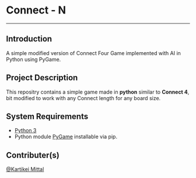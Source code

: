 # Connect - N

<hr>

## **Introduction**

A simple modified version of Connect Four Game implemented with AI in Python using PyGame.

## **Project Description**

This repositry contains a simple game made in **python** similar to **Connect 4**, bit modified to work with any Connect length for any board size.

## **System Requirements**

* [Python 3](https://www.python.org/)
* Python module [PyGame](https://pypi.org/project/pygame/) installable via pip.

## **Contributer(s)**

[@Kartikei Mittal](https://github.com/Kartikei-12)

